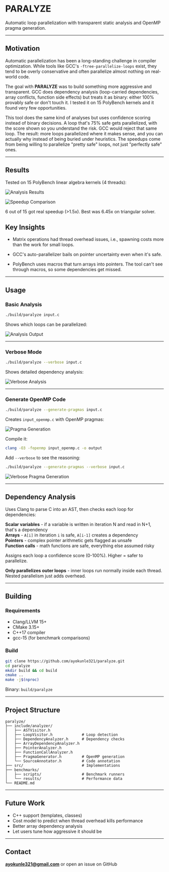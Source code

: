 # PARALYZE

Automatic loop parallelization with transparent static analysis and OpenMP pragma generation.

---

## Motivation

Automatic parallelization has been a long-standing challenge in compiler optimization. While tools like GCC's `-ftree-parallelize-loops` exist, they tend to be overly conservative and often parallelize almost nothing on real-world code.

The goal with **PARALYZE** was to build something more aggressive and transparent. GCC does dependency analysis (loop-carried dependencies, array conflicts, function side effects) but treats it as binary: either 100% provably safe or don't touch it. I tested it on 15 PolyBench kernels and it found very few opportunities.

This tool does the same kind of analyses but uses confidence scoring instead of binary decisions. A loop that's 75% safe gets parallelized, with the score shown so you understand the risk. GCC would reject that same loop. The result: more loops parallelized where it makes sense, and you can actually why instead of being buried under heuristics. The speedups come from being willing to parallelize "pretty safe" loops, not just "perfectly safe" ones.

---

## Results

Tested on 15 PolyBench linear algebra kernels (4 threads):

![Analysis Results](docs/images/results_analysis.png)

![Speedup Comparison](benchmarks/results/speedup_comparison.png)

6 out of 15 got real speedup (>1.5x). Best was 6.45x on triangular solver.

## Key Insights

- Matrix operations had thread overhead issues, i.e., spawning costs more than the work for small loops.

- GCC's auto-parallelizer bails on pointer uncertainty even when it's safe.

- PolyBench uses macros that turn arrays into pointers. The tool can't see through macros, so some dependencies get missed.

---

## Usage

### Basic Analysis

```bash
./build/paralyze input.c
```

Shows which loops can be parallelized:

![Analysis Output](docs/images/analysis.png)

---

### Verbose Mode

```bash
./build/paralyze --verbose input.c
```

Shows detailed dependency analysis:

![Verbose Analysis](docs/images/analysis_verbose.png)

---

### Generate OpenMP Code

```bash
./build/paralyze --generate-pragmas input.c
```

Creates `input_openmp.c` with OpenMP pragmas:

![Pragma Generation](docs/images/pragma_gen.png)

Compile it:
```bash
clang -O3 -fopenmp input_openmp.c -o output
```

Add `--verbose` to see the reasoning:
```bash
./build/paralyze --generate-pragmas --verbose input.c
```

![Verbose Pragma Generation](docs/images/pragma_gen_verbose.png)

---

## Dependency Analysis

Uses Clang to parse C into an AST, then checks each loop for dependencies:

**Scalar variables** - if a variable is written in iteration N and read in N+1, that's a dependency  
**Arrays** - `A[i]` in iteration `i` is safe, `A[i-1]` creates a dependency  
**Pointers** - complex pointer arithmetic gets flagged as unsafe  
**Function calls** - math functions are safe, everything else assumed risky

Assigns each loop a confidence score (0-100%). Higher = safer to parallelize.

**Only parallelizes outer loops** - inner loops run normally inside each thread. Nested parallelism just adds overhead.

---

## Building

### Requirements
- Clang/LLVM 15+
- CMake 3.15+
- C++17 compiler
- gcc-15 (for benchmark comparisons)

### Build

```bash
git clone https://github.com/ayokunle321/paralyze.git
cd paralyze
mkdir build && cd build
cmake ..
make -j$(nproc)
```

Binary: `build/paralyze`

---

## Project Structure

```
paralyze/
├── include/analyzer/
│   ├── ASTVisitor.h              
│   ├── LoopVisitor.h             # Loop detection
│   ├── DependencyAnalyzer.h      # Dependency checks
│   ├── ArrayDependencyAnalyzer.h
│   ├── PointerAnalyzer.h
│   ├── FunctionCallAnalyzer.h
│   ├── PragmaGenerator.h         # OpenMP generation
│   └── SourceAnnotator.h         # Code annotation
├── src/                          # Implementations
├── benchmarks/
│   ├── scripts/                  # Benchmark runners
│   └── results/                  # Performance data
└── README.md
```

---

## Future Work

- C++ support (templates, classes)
- Cost model to predict when thread overhead kills performance
- Better array dependency analysis
- Let users tune how aggressive it should be

---

## Contact

**ayokunle321@gmail.com** or open an issue on GitHub
